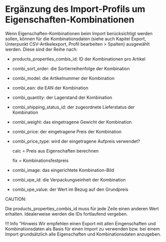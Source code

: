 # Ergänzung des Import-Profils um Eigenschaften-Kombinationen 

Wenn Eigenschaften-Kombinationen beim Import berücksichtigt werden sollen, können für die Kombinationsdaten \(siehe auch Kapitel Export, Unterpunkt CSV-Artikelexport, Profil bearbeiten \> Spalten\) ausgewählt werden. Diese sind der Reihe nach:

-   products\_properties\_combis\_id: ID der Kombinationen pro Artikel
-   combi\_sort\_order: die Sortierreihenfolge der Kombination
-   combi\_model: die Artikelnummer der Kombination
-   combi\_ean: die EAN der Kombination
-   combi\_quantity: der Lagerstand der Kombination
-   combi\_shipping\_status\_id: der zugeordnete Lieferstatus der Kombination
-   combi\_weight: das eingetragene Gewicht der Kombination
-   combi\_price: der eingetragene Preis der Kombination
-   combi\_price\_type: wird der eingetragene Aufpreis verwendet?

    calc = Preis aus Eigenschaften berechnen

    fix = Kombinationsfestpreis

-   combi\_image: das eingerichtete Kombination-Bild
-   combi\_vpe\_id: die Verpackungseinheit der Kombination
-   combi\_vpe\_value: der Wert im Bezug auf den Grundpreis

CAUTION:

Die products\_properties\_combis\_id muss für jede Zeile einen anderen Wert erhalten. Idealerweise werden die IDs fortlaufend vergeben.

!!! Info "Hinweis
	 Wir empfehlen einen Export mit allen Eingenschaften und Kombinationsdaten als Basis für einen Import zu verwenden bzw. bei einem Import grundsätzlich alle Eigenschaften und Kombinationsdaten anzugeben.




